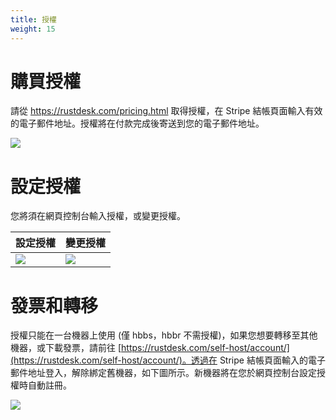 ```yaml
---
title: 授權
weight: 15
---
```


# 購買授權

請從 https://rustdesk.com/pricing.html 取得授權，在 Stripe 結帳頁面輸入有效的電子郵件地址。授權將在付款完成後寄送到您的電子郵件地址。

![](/docs/en/self-host/rustdesk-server-pro/license/images/stripe.jpg)

# 設定授權

您將須在網頁控制台輸入授權，或變更授權。

 | 設定授權 | 變更授權 |
 | -- | -- |
 ![](/docs/en/self-host/rustdesk-server-pro/license/images/set.png) | ![](/docs/en/self-host/rustdesk-server-pro/license/images/change.png) |

# 發票和轉移

授權只能在一台機器上使用 (僅 hbbs，hbbr 不需授權)，如果您想要轉移至其他機器，或下載發票，請前往 [https://rustdesk.com/self-host/account/](https://rustdesk.com/self-host/account/)。透過在 Stripe 結帳頁面輸入的電子郵件地址登入，解除綁定舊機器，如下圖所示。新機器將在您於網頁控制台設定授權時自動註冊。

![](/docs/en/self-host/rustdesk-server-pro/license/images/unbind.jpg)
